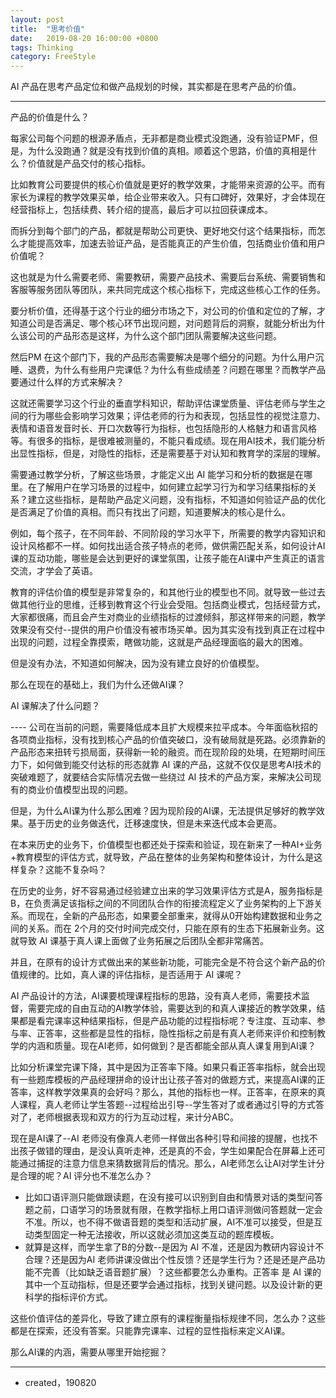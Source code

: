 ```yaml
---
layout: post
title:  "思考价值"
date:   2019-08-20 16:00:00 +0800
tags: Thinking
category: FreeStyle
---
```


AI 产品在思考产品定位和做产品规划的时候，其实都是在思考产品的价值。

---

产品的价值是什么？

每家公司每个问题的根源矛盾点，无非都是商业模式没跑通，没有验证PMF，但是，为什么没跑通？就是没有找到价值的真相。顺着这个思路，价值的真相是什么？价值就是产品交付的核心指标。


比如教育公司要提供的核心价值就是更好的教学效果，才能带来资源的公平。而有家长为课程的教学效果买单，给企业带来收入。只有口碑好，效果好，才会体现在经营指标上，包括续费、转介绍的提高，最后才可以拉回获课成本。

而拆分到每个部门的产品，都就是帮助公司更快、更好地交付这个结果指标，而怎么才能提高效率，加速去验证产品，是否能真正的产生价值，包括商业价值和用户价值呢？

这也就是为什么需要老师、需要教研，需要产品技术、需要后台系统、需要销售和客服等服务团队等团队，来共同完成这个核心指标下，完成这些核心工作的任务。


要分析价值，还得基于这个行业的细分市场之下，对公司的价值和定位的了解，才知道公司是否满足、哪个核心环节出现问题，对问题背后的洞察，就能分析出为什么该公司的产品形态是这样，为什么这个部门团队需要解决这些问题。

然后PM 在这个部门下，我的产品形态需要解决是哪个细分的问题。为什么用户沉睡、退费，为什么有些用户完课低？为什么有些成绩差？问题在哪里？而教学产品要通过什么样的方式来解决？

这就还需要学习这个行业的垂直学科知识，帮助评估课堂质量、评估老师与学生之间的行为哪些会影响学习效果；评估老师的行为和表现，包括显性的视觉注意力、表情和语音发音时长、开口次数等行为指标，也包括隐形的人格魅力和语言风格等。有很多的指标，是很难被测量的，不能只看成绩。现在用AI技术，我们能分析出显性指标，但是，对隐性的指标，还是需要基于对认知和教育学的深层的理解。

需要通过教学分析，了解这些场景，才能定义出 AI 能学习和分析的数据是在哪里。在了解用户在学习场景的过程中，如何建立起学习行为和学习结果指标的关系？建立这些指标，是帮助产品定义问题，没有指标，不知道如何验证产品的优化是否满足了价值的真相。而只有找出了问题，知道要解决的核心是什么。


例如，每个孩子，在不同年龄、不同阶段的学习水平下，所需要的教学内容知识和设计风格都不一样。如何找出适合孩子特点的老师，做供需匹配关系，如何设计AI课的互动功能，哪些是会达到更好的课堂氛围，让孩子能在AI课中产生真正的语言交流，才学会了英语。


教育的评估价值的模型是非常复杂的，和其他行业的模型也不同。就导致一些过去做其他行业的思维，迁移到教育这个行业会受阻。包括商业模式，包括经营方式，大家都很痛，而且会产生对商业的业绩指标的过渡倾斜，那这样带来的问题，教学效果没有交付--提供的用户价值没有被市场买单。因为其实没有找到真正在过程中出现的问题，过程全靠摸索，瞎做功能，这就是产品经理面临的最大的困难。

但是没有办法，不知道如何解决，因为没有建立良好的价值模型。

那么在现在的基础上，我们为什么还做AI课？

AI 课解决了什么问题？

---- 公司在当前的问题，需要降低成本且扩大规模来拉平成本。今年面临秋招的各项商业指标，没有找到核心产品的价值突破口，没有破局就是死路。必须靠新的产品形态来扭转亏损局面，获得新一轮的融资。而在现阶段的处境，在短期时间压力下，如何做到能交付达标的形态就靠 AI 课的产品，这就不仅仅是思考AI技术的突破难题了，就要结合实际情况去做一些绕过 AI 技术的产品方案，来解决公司现有的商业价值模型出现的问题。

但是，为什么AI课为什么那么困难？因为现阶段的AI课，无法提供足够好的教学效果。基于历史的业务做迭代，迁移速度快，但是未来迭代成本会更高。

在本来历史的业务下，价值模型也都还处于探索和验证，现在新来了一种AI+业务+教育模型的评估方式，就导致，产品在整体的业务架构和整体设计，为什么是这样复杂？这能不复杂吗？

在历史的业务，好不容易通过经验建立出来的学习效果评估方式是A，服务指标是B，在负责满足该指标之间的不同团队合作的衔接流程定义了业务架构的上下游关系。而现在，全新的产品形态，如果要全部重来，就得从0开始构建数据和业务之间的关系。而在 2个月的交付时间完成交付，只能在原有的生态下拓展新业务。这就导致 AI 课基于真人课上面做了业务拓展之后团队全都非常痛苦。

并且，在原有的设计方式做出来的某些新功能，可能完全是不符合这个新产品的价值规律的。比如，真人课的评估指标，是否适用于 AI 课呢？

AI 产品设计的方法，AI课要梳理课程指标的思路，没有真人老师，需要技术监督，需要完成的自由互动的AI教学体验，需要达到的和真人课接近的教学效果，结果都是看完课率这种结果指标，但是产品功能的过程指标呢？专注度、互动率、参与率、正答率，这些都是显性的指标，隐性指标之前是有真人老师来评价和控制教学的内涵和质量。现在AI老师，如何做到？是否都能全部从真人课复用到AI课？

比如分析课堂完课下降，其中是因为正答率下降。如果只看正答率指标，就会出现有一些题库模板的产品经理拼命的设计出让孩子答对的做题方式，来提高AI课的正答率，这样教学效果真的会好吗？那么，其他的指标也一样。正答率，在原来的真人课程，真人老师让学生答题--过程给出引导--学生答对了或者通过引导的方式答对了，老师根据表现和双方的行为互动过程，来计分ABC。

现在是AI课了--AI 老师没有像真人老师一样做出各种引导和间接的提醒，也找不出孩子做错的理由，是没认真听走神，还是真的不会，学生如果配合在屏幕上还可能通过捕捉的注意力信息来猜数据背后的情况。那么，AI老师怎么让AI对学生计分是合理的呢？AI 评分也不准怎么办？

- 比如口语评测只能做跟读题，在没有接可以识别到自由和情景对话的类型问答题之前，口语学习的场景就有限，在教学指标上用口语评测做问答题就一定会不准。所以，也不得不做语音题的类型和活动扩展，AI不准可以接受，但是互动类型固定一种无法接收，所以这就必须加这类互动的题库模板。
- 就算是这样，而学生拿了B的分数--是因为 AI 不准，还是因为教研内容设计不合理？还是因为AI 老师讲课没做出个性反馈？还是学生行为？还是还是产品功能不完善（比如缺乏语音题扩展）？这些都要怎么办重构。正答率 是 AI 课的其中一个互动指标，但是还要学会通过指标，找到关键问题。以及设计新的更科学的指标评价方式。


这些价值评估的差异化，导致了建立原有的课程衡量指标规律不同，怎么办？这些都是在探索，还没有答案。只能靠完课率、过程的显性指标来定义AI课。

那么AI课的内涵，需要从哪里开始挖掘？

---

- created，190820

